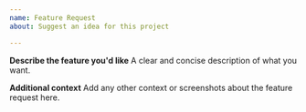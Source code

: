 ```yaml
---
name: Feature Request
about: Suggest an idea for this project

---
```


**Describe the feature you'd like**
A clear and concise description of what you want.

**Additional context**
Add any other context or screenshots about the feature request here.
